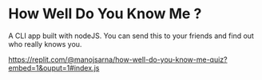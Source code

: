# How Well Do You Know Me ?
  
  A CLI app built with nodeJS. You can send this to your friends and find out who really knows you.
  
  https://replit.com/@manojsarna/how-well-do-you-know-me-quiz?embed=1&ouput=1#index.js

